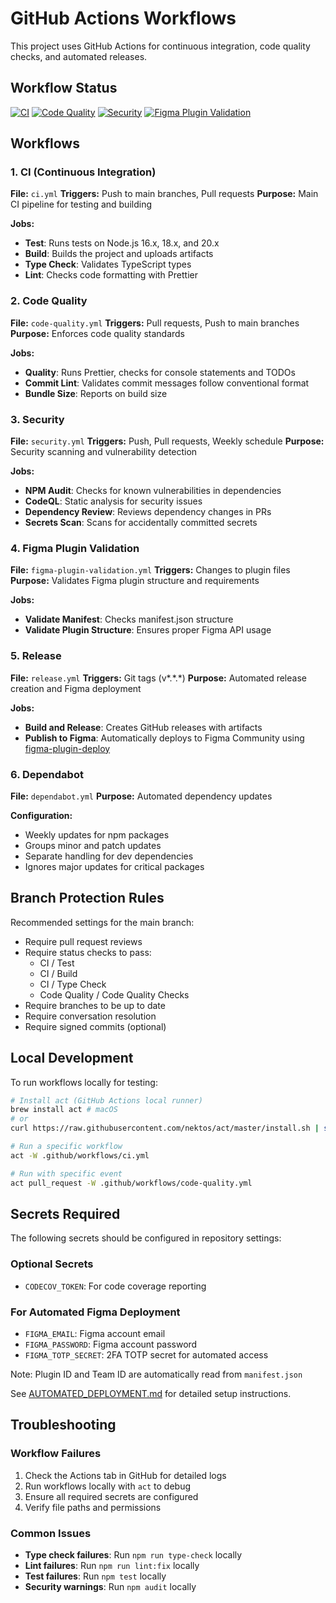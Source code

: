 # GitHub Actions Workflows

This project uses GitHub Actions for continuous integration, code quality checks, and automated releases.

## Workflow Status

[![CI](https://github.com/destefanis/design-lint/actions/workflows/ci.yml/badge.svg)](https://github.com/destefanis/design-lint/actions/workflows/ci.yml)
[![Code Quality](https://github.com/destefanis/design-lint/actions/workflows/code-quality.yml/badge.svg)](https://github.com/destefanis/design-lint/actions/workflows/code-quality.yml)
[![Security](https://github.com/destefanis/design-lint/actions/workflows/security.yml/badge.svg)](https://github.com/destefanis/design-lint/actions/workflows/security.yml)
[![Figma Plugin Validation](https://github.com/destefanis/design-lint/actions/workflows/figma-plugin-validation.yml/badge.svg)](https://github.com/destefanis/design-lint/actions/workflows/figma-plugin-validation.yml)

## Workflows

### 1. CI (Continuous Integration)

**File:** `ci.yml`
**Triggers:** Push to main branches, Pull requests
**Purpose:** Main CI pipeline for testing and building

**Jobs:**

- **Test**: Runs tests on Node.js 16.x, 18.x, and 20.x
- **Build**: Builds the project and uploads artifacts
- **Type Check**: Validates TypeScript types
- **Lint**: Checks code formatting with Prettier

### 2. Code Quality

**File:** `code-quality.yml`
**Triggers:** Pull requests, Push to main branches
**Purpose:** Enforces code quality standards

**Jobs:**

- **Quality**: Runs Prettier, checks for console statements and TODOs
- **Commit Lint**: Validates commit messages follow conventional format
- **Bundle Size**: Reports on build size

### 3. Security

**File:** `security.yml`
**Triggers:** Push, Pull requests, Weekly schedule
**Purpose:** Security scanning and vulnerability detection

**Jobs:**

- **NPM Audit**: Checks for known vulnerabilities in dependencies
- **CodeQL**: Static analysis for security issues
- **Dependency Review**: Reviews dependency changes in PRs
- **Secrets Scan**: Scans for accidentally committed secrets

### 4. Figma Plugin Validation

**File:** `figma-plugin-validation.yml`
**Triggers:** Changes to plugin files
**Purpose:** Validates Figma plugin structure and requirements

**Jobs:**

- **Validate Manifest**: Checks manifest.json structure
- **Validate Plugin Structure**: Ensures proper Figma API usage

### 5. Release

**File:** `release.yml`
**Triggers:** Git tags (v*.*.\*)
**Purpose:** Automated release creation and Figma deployment

**Jobs:**

- **Build and Release**: Creates GitHub releases with artifacts
- **Publish to Figma**: Automatically deploys to Figma Community using [figma-plugin-deploy](https://github.com/typper-io/figma-plugin-deploy)

### 6. Dependabot

**File:** `dependabot.yml`
**Purpose:** Automated dependency updates

**Configuration:**

- Weekly updates for npm packages
- Groups minor and patch updates
- Separate handling for dev dependencies
- Ignores major updates for critical packages

## Branch Protection Rules

Recommended settings for the main branch:

- Require pull request reviews
- Require status checks to pass:
  - CI / Test
  - CI / Build
  - CI / Type Check
  - Code Quality / Code Quality Checks
- Require branches to be up to date
- Require conversation resolution
- Require signed commits (optional)

## Local Development

To run workflows locally for testing:

```bash
# Install act (GitHub Actions local runner)
brew install act # macOS
# or
curl https://raw.githubusercontent.com/nektos/act/master/install.sh | sudo bash # Linux

# Run a specific workflow
act -W .github/workflows/ci.yml

# Run with specific event
act pull_request -W .github/workflows/code-quality.yml
```

## Secrets Required

The following secrets should be configured in repository settings:

### Optional Secrets

- `CODECOV_TOKEN`: For code coverage reporting

### For Automated Figma Deployment

- `FIGMA_EMAIL`: Figma account email
- `FIGMA_PASSWORD`: Figma account password
- `FIGMA_TOTP_SECRET`: 2FA TOTP secret for automated access

Note: Plugin ID and Team ID are automatically read from `manifest.json`

See [AUTOMATED_DEPLOYMENT.md](../../docs/AUTOMATED_DEPLOYMENT.md) for detailed setup instructions.

## Troubleshooting

### Workflow Failures

1. Check the Actions tab in GitHub for detailed logs
2. Run workflows locally with `act` to debug
3. Ensure all required secrets are configured
4. Verify file paths and permissions

### Common Issues

- **Type check failures**: Run `npm run type-check` locally
- **Lint failures**: Run `npm run lint:fix` locally
- **Test failures**: Run `npm test` locally
- **Security warnings**: Run `npm audit` locally
